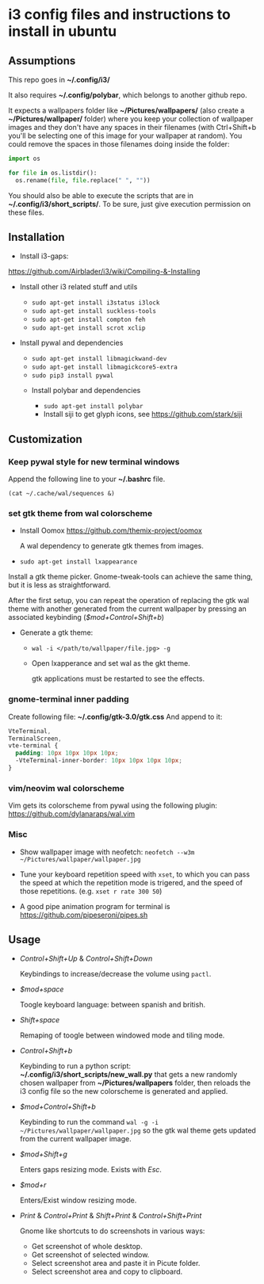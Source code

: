 # i3 config files and instructions to install in ubuntu


## Assumptions


This repo goes in **~/.config/i3/**

It also requires **~/.config/polybar**, which belongs to another github repo.

It expects a wallpapers folder like **~/Pictures/wallpapers/** (also create a **~/Pictures/wallpaper/** folder) where you keep your collection of wallpaper images and they don't have any spaces in their filenames (with Ctrl+Shift+b you'll be selecting one of this image for your wallpaper at random).
You could remove the spaces in those filenames doing inside the folder:
```python
import os

for file in os.listdir():
  os.rename(file, file.replace(" ", ""))
```

You should also be able to execute the scripts that are in **~/.config/i3/short_scripts/**. To be sure, just give execution permission on these files.


## Installation


* Install i3-gaps:

https://github.com/Airblader/i3/wiki/Compiling-&-Installing

* Install other i3 related stuff and utils

  + `sudo apt-get install i3status i3lock`
  + `sudo apt-get install suckless-tools`
  + `sudo apt-get install compton feh`
  + `sudo apt-get install scrot xclip`


* Install pywal and dependencies

  + `sudo apt-get install libmagickwand-dev`
  + `sudo apt-get install libmagickcore5-extra`
  + `sudo pip3 install pywal`

  * Install polybar and dependencies

    + `sudo apt-get install polybar`
    + Install siji to get glyph icons, see https://github.com/stark/siji



## Customization


### Keep pywal style for new terminal windows

Append the following line to your **~/.bashrc** file.

`(cat ~/.cache/wal/sequences &)`

### set gtk theme from wal colorscheme
* Install Oomox https://github.com/themix-project/oomox

  A wal dependency to generate gtk themes from images.

* `sudo apt-get install lxappearance`

Install a gtk theme picker. Gnome-tweak-tools can achieve the same thing, but it is less as straightforward.

After the first setup, you can repeat the operation of replacing the gtk wal theme with another generated from the current wallpaper by pressing an associated keybinding (*$mod+Control+Shift+b*)

* Generate a gtk theme:

  + `wal -i </path/to/wallpaper/file.jpg> -g`

  + Open lxapperance and set wal as the gkt theme.

    gtk applications must be restarted to see the effects.


### gnome-terminal inner padding

Create following file: **~/.config/gtk-3.0/gtk.css**
And append to it: 
```css
VteTerminal,
TerminalScreen,
vte-terminal {
  padding: 10px 10px 10px 10px;
  -VteTerminal-inner-border: 10px 10px 10px 10px;
}
```


### vim/neovim wal colorscheme

Vim gets its colorscheme from pywal using the following plugin: https://github.com/dylanaraps/wal.vim

### Misc

* Show wallpaper image with neofetch: `neofetch --w3m ~/Pictures/wallpaper/wallpaper.jpg`

* Tune your keyboard repetition speed with `xset`, to which you can pass the speed at which the repetition mode is trigered, and the speed of those repetitions. (e.g. `xset r rate 300 50`)

* A good pipe animation program for terminal is https://github.com/pipeseroni/pipes.sh


## Usage


* *Control+Shift+Up* & *Control+Shift+Down*

  Keybindings to increase/decrease the volume using `pactl`.

* *$mod+space*

  Toogle keyboard language: between spanish and british.

* *Shift+space*

  Remaping of toogle between windowed mode and tiling mode.

* *Control+Shift+b*
  
  Keybinding to run a python script: **~/.config/i3/short_scripts/new_wall.py** that gets a new randomly chosen wallpaper from **~/Pictures/wallpapers** folder, then reloads the i3 config file so the new colorscheme is generated and applied.

* *$mod+Control+Shift+b*

  Keybinding to run the command
  `wal -g -i ~/Pictures/wallpaper/wallpaper.jpg`
  so the gtk wal theme gets updated from the current wallpaper image.

* *$mod+Shift+g*

  Enters gaps resizing mode. Exists with *Esc*.

* *$mod+r*

  Enters/Exist window resizing mode.

* *Print* & *Control+Print* & *Shift+Print* & *Control+Shift+Print*

  Gnome like shortcuts to do screenshots in various ways:
  + Get screenshot of whole desktop.
  + Get screenshot of selected window.
  + Select screenshot area and paste it in Picute folder.
  + Select screenshot area and copy to clipboard.

